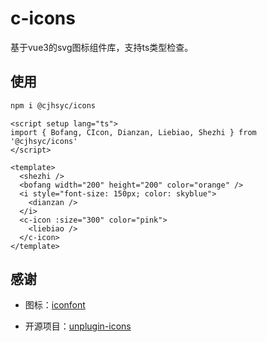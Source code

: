 # c-icons

基于vue3的svg图标组件库，支持ts类型检查。

## 使用

```bash
npm i @cjhsyc/icons
```

```vue
<script setup lang="ts">
import { Bofang, CIcon, Dianzan, Liebiao, Shezhi } from '@cjhsyc/icons'
</script>

<template>
  <shezhi />
  <bofang width="200" height="200" color="orange" />
  <i style="font-size: 150px; color: skyblue">
    <dianzan />
  </i>
  <c-icon :size="300" color="pink">
    <liebiao />
  </c-icon>
</template>
```

## 感谢

- 图标：[iconfont](https://www.iconfont.cn/collections/detail?cid=19171)

- 开源项目：[unplugin-icons](https://github.com/antfu/unplugin-icons)
